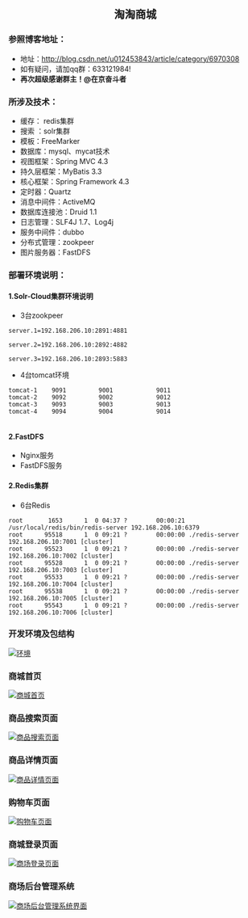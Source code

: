 ## <center>淘淘商城</center>
### **参照博客地址：**
- 地址：http://blog.csdn.net/u012453843/article/category/6970308
- 如有疑问，请加qq群：633121984! 
- **再次超级感谢群主！@在京奋斗者** 
### **所涉及技术：**
- 缓存： redis集群
- 搜索 ：solr集群
- 模板：FreeMarker
- 数据库：mysql、mycat技术
- 视图框架：Spring MVC 4.3
- 持久层框架：MyBatis 3.3
- 核心框架：Spring Framework 4.3
- 定时器：Quartz
- 消息中间件：ActiveMQ
- 数据库连接池：Druid 1.1
- 日志管理：SLF4J 1.7、Log4j
- 服务中间件：dubbo
- 分布式管理：zookpeer
- 图片服务器：FastDFS

### 部署环境说明：
#### 1.Solr-Cloud集群环境说明
- 3台zookpeer
```
server.1=192.168.206.10:2891:4881

server.2=192.168.206.10:2892:4882

server.3=192.168.206.10:2893:5883
```
- 4台tomcat环境
```
tomcat-1    9091         9001            9011
tomcat-2    9092         9002            9012
tomcat-3    9093         9003            9013
tomcat-4    9094         9004            9014


```

#### 2.FastDFS
- Nginx服务
- FastDFS服务
#### 2.Redis集群
- 6台Redis
```
root       1653      1  0 04:37 ?        00:00:21 /usr/local/redis/bin/redis-server 192.168.206.10:6379            
root      95518      1  0 09:21 ?        00:00:00 ./redis-server 192.168.206.10:7001 [cluster]
root      95523      1  0 09:21 ?        00:00:00 ./redis-server 192.168.206.10:7002 [cluster]
root      95528      1  0 09:21 ?        00:00:00 ./redis-server 192.168.206.10:7003 [cluster]
root      95533      1  0 09:21 ?        00:00:00 ./redis-server 192.168.206.10:7004 [cluster]
root      95538      1  0 09:21 ?        00:00:00 ./redis-server 192.168.206.10:7005 [cluster]
root      95543      1  0 09:21 ?        00:00:00 ./redis-server 192.168.206.10:7006 [cluster]
```
### 开发环境及包结构
[![环境](http://oy3l6utxs.bkt.clouddn.com/%E7%8E%AF%E5%A2%83.jpg "环境")](http://oy3l6utxs.bkt.clouddn.com/%E7%8E%AF%E5%A2%83.jpg "环境")
### 商城首页
[![商城首页](http://oy3l6utxs.bkt.clouddn.com/%E6%B7%98%E6%B7%98%E7%BD%91%E4%B8%8A%E5%95%86%E5%9F%8E%E9%A1%B5%E9%9D%A2.png "商城首页")](http://oy3l6utxs.bkt.clouddn.com/%E6%B7%98%E6%B7%98%E7%BD%91%E4%B8%8A%E5%95%86%E5%9F%8E%E9%A1%B5%E9%9D%A2.png "商城首页")
### 商品搜索页面
[![商品搜索页面](http://oy3l6utxs.bkt.clouddn.com/%E5%95%86%E5%93%81%E6%90%9C%E7%B4%A2.png "商品搜索页面")](http://oy3l6utxs.bkt.clouddn.com/%E5%95%86%E5%93%81%E6%90%9C%E7%B4%A2.png "商品搜索页面")
### 商品详情页面
[![商品详情页面](http://oy3l6utxs.bkt.clouddn.com/%E5%95%86%E5%93%81%E8%AF%A6%E6%83%85%E9%A1%B5.png "商品详情页面")](http://oy3l6utxs.bkt.clouddn.com/%E5%95%86%E5%93%81%E8%AF%A6%E6%83%85%E9%A1%B5.png "商品详情页面")
### 购物车页面
[![购物车页面](http://oy3l6utxs.bkt.clouddn.com/%E8%B4%AD%E7%89%A9%E8%BD%A6%E9%A1%B5%E9%9D%A2.png "购物车页面")](http://oy3l6utxs.bkt.clouddn.com/%E8%B4%AD%E7%89%A9%E8%BD%A6%E9%A1%B5%E9%9D%A2.png "购物车页面")
### 商城登录页面
[![商场登录页面](http://oy3l6utxs.bkt.clouddn.com/%E7%99%BB%E5%BD%95%E9%A1%B5%E9%9D%A2.png "商场登录页面")](http://oy3l6utxs.bkt.clouddn.com/%E7%99%BB%E5%BD%95%E9%A1%B5%E9%9D%A2.png "商场登录页面")
### 商场后台管理系统
[![商场后台管理系统界面](http://oy3l6utxs.bkt.clouddn.com/%E6%B7%98%E6%B7%98%E5%95%86%E5%9F%8E%E5%90%8E%E5%8F%B0%E7%AE%A1%E7%90%86%E7%B3%BB%E7%BB%9F.png "商场后台管理系统界面")](http://oy3l6utxs.bkt.clouddn.com/%E6%B7%98%E6%B7%98%E5%95%86%E5%9F%8E%E5%90%8E%E5%8F%B0%E7%AE%A1%E7%90%86%E7%B3%BB%E7%BB%9F.png "商场后台管理系统界面")